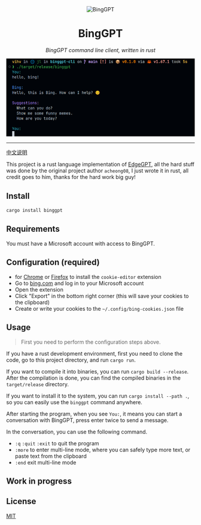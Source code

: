 <div align="center">
    <img src="https://socialify.git.ci/jlvihv/BingGPT/image?description=1&descriptionEditable=BingGPT%20command%20line%20client%2C%20written%20in%20rust&font=KoHo&language=1&logo=https%3A%2F%2Fupload.wikimedia.org%2Fwikipedia%2Fcommons%2F9%2F9c%2FBing_Fluent_Logo.svg&name=1&owner=1&pattern=Circuit%20Board&theme=Auto" alt="BingGPT" width="640" height="320" />

# BingGPT

*BingGPT command line client, written in rust*

<img src="bing.png" />

---

</div>

[中文说明](README_CN.md)

This project is a rust language implementation of [EdgeGPT](https://github.com/acheong08/EdgeGPT), all the hard stuff was done by the original project author `acheong08`, I just wrote it in rust, all credit goes to him, thanks for the hard work big guy!

## Install

```bash
cargo install binggpt
```

## Requirements

You must have a Microsoft account with access to BingGPT.

## Configuration (required)

- for [Chrome](https://chrome.google.com/webstore/detail/cookie-editor/hlkenndednhfkekhgcdicdfddnkalmdm) or [Firefox](https://addons.mozilla.org/en-US/firefox/addon/cookie-editor/) to install the `cookie-editor` extension
- Go to [bing.com](https://www.bing.com) and log in to your Microsoft account
- Open the extension
- Click "Export" in the bottom right corner (this will save your cookies to the clipboard)
- Create or write your cookies to the `~/.config/bing-cookies.json` file

## Usage

> First you need to perform the configuration steps above.

If you have a rust development environment, first you need to clone the code, go to this project directory, and run `cargo run`.

If you want to compile it into binaries, you can run `cargo build --release`. After the compilation is done, you can find the compiled binaries in the `target/release` directory.

If you want to install it to the system, you can run `cargo install --path .`, so you can easily use the `binggpt` command anywhere.

After starting the program, when you see `You:`, it means you can start a conversation with BingGPT, press enter twice to send a message.

In the conversation, you can use the following command.

- `:q` `:quit` `:exit` to quit the program
- `:more` to enter multi-line mode, where you can safely type more text, or paste text from the clipboard
- `:end` exit multi-line mode

## Work in progress

## License

[MIT](LICENSE)